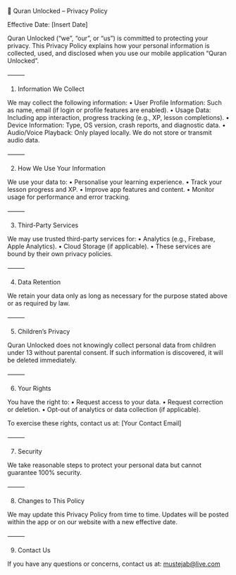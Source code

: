 📜 Quran Unlocked – Privacy Policy

Effective Date: [Insert Date]

Quran Unlocked (“we”, “our”, or “us”) is committed to protecting your privacy. This Privacy Policy explains how your personal information is collected, used, and disclosed when you use our mobile application “Quran Unlocked”.

⸻

1. Information We Collect

We may collect the following information:
	•	User Profile Information: Such as name, email (if login or profile features are enabled).
	•	Usage Data: Including app interaction, progress tracking (e.g., XP, lesson completions).
	•	Device Information: Type, OS version, crash reports, and diagnostic data.
	•	Audio/Voice Playback: Only played locally. We do not store or transmit audio data.

⸻

2. How We Use Your Information

We use your data to:
	•	Personalise your learning experience.
	•	Track your lesson progress and XP.
	•	Improve app features and content.
	•	Monitor usage for performance and error tracking.

⸻

3. Third-Party Services

We may use trusted third-party services for:
	•	Analytics (e.g., Firebase, Apple Analytics).
	•	Cloud Storage (if applicable).
	•	These services are bound by their own privacy policies.

⸻

4. Data Retention

We retain your data only as long as necessary for the purpose stated above or as required by law.

⸻

5. Children’s Privacy

Quran Unlocked does not knowingly collect personal data from children under 13 without parental consent. If such information is discovered, it will be deleted immediately.

⸻

6. Your Rights

You have the right to:
	•	Request access to your data.
	•	Request correction or deletion.
	•	Opt-out of analytics or data collection (if applicable).

To exercise these rights, contact us at: [Your Contact Email]

⸻

7. Security

We take reasonable steps to protect your personal data but cannot guarantee 100% security.

⸻

8. Changes to This Policy

We may update this Privacy Policy from time to time. Updates will be posted within the app or on our website with a new effective date.

⸻

9. Contact Us

If you have any questions or concerns, contact us at: mustejab@live.com
